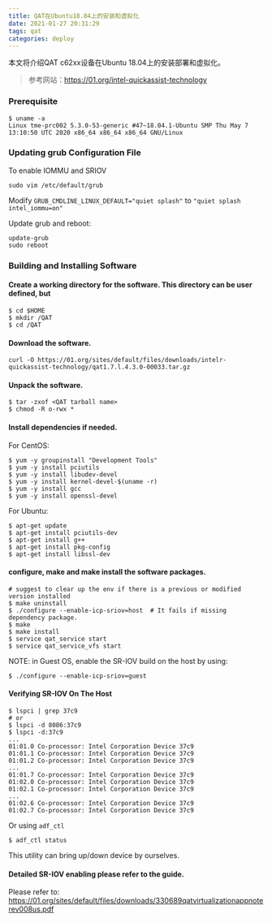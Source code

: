 ```yaml
---
title: QAT在Ubuntu18.04上的安装和虚拟化
date: 2021-01-27 20:31:29
tags: qat
categories: deploy
---
```


本文将介绍QAT c62xx设备在Ubuntu 18.04上的安装部署和虚拟化。

> 参考网站：https://01.org/intel-quickassist-technology

### Prerequisite

```shell
$ uname -a
Linux tme-prc002 5.3.0-53-generic #47~18.04.1-Ubuntu SMP Thu May 7 13:10:50 UTC 2020 x86_64 x86_64 x86_64 GNU/Linux
```

### Updating grub Configuration File

To enable IOMMU and SRIOV

```shell
sudo vim /etc/default/grub
```

Modify `GRUB_CMDLINE_LINUX_DEFAULT="quiet splash"` to `"quiet splash intel_iommu=on"`

Update grub and reboot:

```shell
update-grub
sudo reboot
```

### Building and Installing Software

#### Create a working directory for the software. This directory can be user defined, but

```
$ cd $HOME 
$ mkdir /QAT
$ cd /QAT
```

#### Download the software.

```
curl -O https://01.org/sites/default/files/downloads/intelr-quickassist-technology/qat1.7.l.4.3.0-00033.tar.gz
```

#### Unpack the software.

```
$ tar -zxof <QAT tarball name>  
$ chmod -R o-rwx *
```

#### Install dependencies if needed.

For CentOS:

```
$ yum -y groupinstall "Development Tools"
$ yum -y install pciutils
$ yum -y install libudev-devel
$ yum -y install kernel-devel-$(uname -r)
$ yum -y install gcc
$ yum -y install openssl-devel
```

For Ubuntu:

```
$ apt-get update
$ apt-get install pciutils-dev
$ apt-get install g++
$ apt-get install pkg-config
$ apt-get install libssl-dev
```

#### configure, make and make install the software packages.

```
# suggest to clear up the env if there is a previous or modified version installed
$ make uninstall
$ ./configure --enable-icp-sriov=host  # It fails if missing dependency package.
$ make
$ make install  
$ service qat_service start  
$ service qat_service_vfs start
```

NOTE: in Guest OS, enable the SR-IOV build on the host by using:

```
$ ./configure --enable-icp-sriov=guest
```

#### Verifying SR-IOV On The Host

```
$ lspci | grep 37c9  
# or 
$ lspci -d 8086:37c9
$ lspci -d:37c9
...
01:01.0 Co-processor: Intel Corporation Device 37c9
01:01.1 Co-processor: Intel Corporation Device 37c9
01:01.2 Co-processor: Intel Corporation Device 37c9
...
01:01.7 Co-processor: Intel Corporation Device 37c9
01:02.0 Co-processor: Intel Corporation Device 37c9
01:02.1 Co-processor: Intel Corporation Device 37c9
...
01:02.6 Co-processor: Intel Corporation Device 37c9
01:02.7 Co-processor: Intel Corporation Device 37c9
```

Or using `adf_ctl`

```
$ adf_ctl status
```

This utility can bring up/down device by ourselves.

#### Detailed SR-IOV enabling please refer to the guide.

Please refer to:
https://01.org/sites/default/files/downloads/330689qatvirtualizationappnoterev008us.pdf
